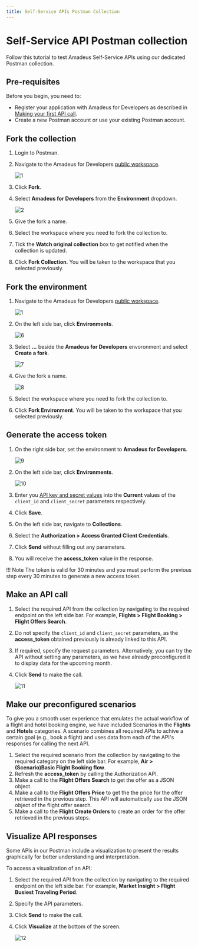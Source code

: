 ```yaml
---
title: Self-Service APIs Postman Collection
---
```


# Self-Service API Postman collection

Follow this tutorial to test Amadeus Self-Service APIs using our dedicated Postman collection.

## Pre-requisites

Before you begin, you need to:

* Register your application with Amadeus for Developers as described in [Making your first API call](../quick-start.md).
* Create a new Postman account or use your existing Postman account.

## Fork the collection

1. Login to Postman.
2. Navigate to the Amadeus for Developers [public workspace](https://www.postman.com/amadeus4dev/workspace/amadeus-for-developers-s-public-workspace/documentation/2672636-27471449-d2ca-a8c4-1399-6b0cfbddd079).

    ![1](../images/developer-tools/postman/postman-1.png)

3. Click **Fork**.
4. Select **Amadeus for Developers** from the **Environment** dropdown.

    ![2](../images/developer-tools/postman/postman-2.png)

5. Give the fork a name.
6. Select the workspace where you need to fork the collection to.
7. Tick the **Watch original collection** box to get notified when the collection is updated.
8. Click **Fork Collection**. You will be taken to the workspace that you selected previously.

## Fork the environment

1. Navigate to the Amadeus for Developers [public workspace](https://www.postman.com/amadeus4dev/workspace/amadeus-for-developers-s-public-workspace/documentation/2672636-27471449-d2ca-a8c4-1399-6b0cfbddd079).

    ![1](../images/developer-tools/postman/postman-1.png)

2. On the left side bar, click **Environments**.

    ![6](../images/developer-tools/postman/postman-6.png)

4. Select **...** beside the **Amadeus for Developers** envoronment and select **Create a fork**.

    ![7](../images/developer-tools/postman/postman-7.png)

5. Give the fork a name.

    ![8](../images/developer-tools/postman/postman-8.png)


6. Select the workspace where you need to fork the collection to.
8. Click **Fork Environment**. You will be taken to the workspace that you selected previously.

## Generate the access token

1. On the right side bar, set the environment to **Amadeus for Developers**.

    ![9](../images/developer-tools/postman/postman-9.png)

2. On the left side bar, click **Environments**.

    ![10](../images/developer-tools/postman/postman-10.png)

3. Enter you [API key and secret values](../API-Keys/authorization.md) into the **Current** values of the `client_id` and `client_secret` parameters respectively.
4. Click **Save**.
5. On the left side bar, navigate to **Collections**.
6. Select the **Authorization > Access Granted Client Credentials**.
7. Click **Send** without filling out any parameters.
8. You will receive the **access_token** value in the response.

!!! Note
    The token is valid for 30 minutes and you must perform the previous step every 30 minutes to generate a new access token.

## Make an API call

1. Select the required API from the collection by navigating to the required endpoint on the left side bar. For example, **Flights > Flight Booking > Flight Offers Search**.
2. Do not specify the `client_id` and `client_secret` parameters, as the **access_token** obtained previously is already linked to this API.
3. If required, specify the request parameters. Alternatively, you can try the API without setting any parameters, as we have already preconfigured it to display data for the upcoming month.
4. Click **Send** to make the call.

    ![11](../images/developer-tools/postman/postman-11.png)

## Make our preconfigured scenarios

To give you a smooth user experience that emulates the actual workflow of a flight and hotel booking engine, we have included Scenarios in the **Flights** and **Hotels** categories. A scenario combines all required APIs to achive a certain goal (e.g., book a flight) and uses data from each of the API's responses for calling the next API.

1. Select the required scenario from the collection by navigating to the required category on the left side bar. For example, **Air > (Scenario)Basic Flight Booking flow**.
2. Refresh the **access_token** by calling the Authorization API.
3. Make a call to the **Flight Offers Search** to get the offer as a JSON object.
4. Make a call to the **Flight Offers Price** to get the the price for the offer retrieved in the previous step. This API will automatically use the JSON object of the flight offer search.
5. Make a call to the **Flight Create Orders** to create an order for the offer retrieved in the previous steps. 

## Visualize API responses

Some APIs in our Postman include a visualization to present the results graphically for better understanding and interpretation.

To access a visualization of an API:

1. Select the required API from the collection by navigating to the required endpoint on the left side bar. For example, **Market Insight > Flight Busiest Traveling Period**.
2. Specify the API parameters.
3. Click **Send** to make the call.
4. Click **Visualize** at the bottom of the screen.

    ![12](../images/developer-tools/postman/postman-13.png)
